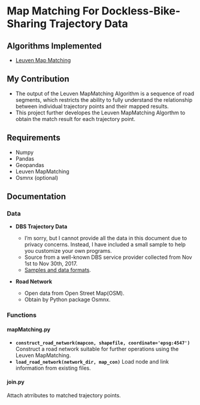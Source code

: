 # Map Matching For Dockless-Bike-Sharing Trajectory Data
## Algorithms Implemented
- [Leuven Map Matching](https://leuvenmapmatching.readthedocs.io/en/latest/index.html)
## My Contribution
- The output of the Leuven MapMatching Algorithm is a sequence of road segments, which restricts the ability to fully understand the relationship between individual trajectory points and their mapped results.
- This project further developes the Leuven MapMatching Algorthm to obtain the match result for each trajectory point.
  
## Requirements
- Numpy
- Pandas
- Geopandas
- Leuven MapMatching
- Osmnx (optional)
  
## Documentation
### Data
- **DBS Trajectory Data**
  - I’m sorry, but I cannot provide all the data in this document due to privacy concerns. Instead, I have included a small sample to help you customize your own programs.
  - Source from a well-known DBS service provider collected from Nov 1st to Nov 30th, 2017.
  - [Samples and data formats](https://github.com/XiWen0627/MaxEnIRL_Try/blob/main/MapMatching/Sample.txt).
  
- **Road Network**  
  - Open data from Open Street Map(OSM).
  - Obtain by Python package Osmnx. 
  
### **Functions**
#### **mapMatching.py**
- **`construct_road_network(mapcon, shapefile, coordinate='epsg:4547')`** Construct a road network suitable for further operations using the Leuven MapMatching.
- **`load_road_network(network_dir, map_con)`** Load node and link information from existing files.
  
#### **join.py**
Attach atrributes to matched trajectory points.
